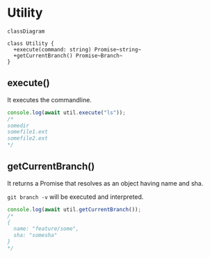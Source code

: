 # Utility

``` mermaid
classDiagram

class Utility {
  +execute(command: string) Promise~string~
  +getCurrentBranch() Promise~Branch~
}
```

## execute()

It executes the commandline.

``` javascript
console.log(await util.execute("ls"));
/*
somedir
somefile1.ext
somefile2.ext
*/
```

## getCurrentBranch()

It returns a Promise that resolves as an object having name and sha.

`git branch -v` will be executed and interpreted.

``` javascript
console.log(await util.getCurrentBranch());
/*
{
  name: "feature/some",
  sha: "somesha"
}
*/
```